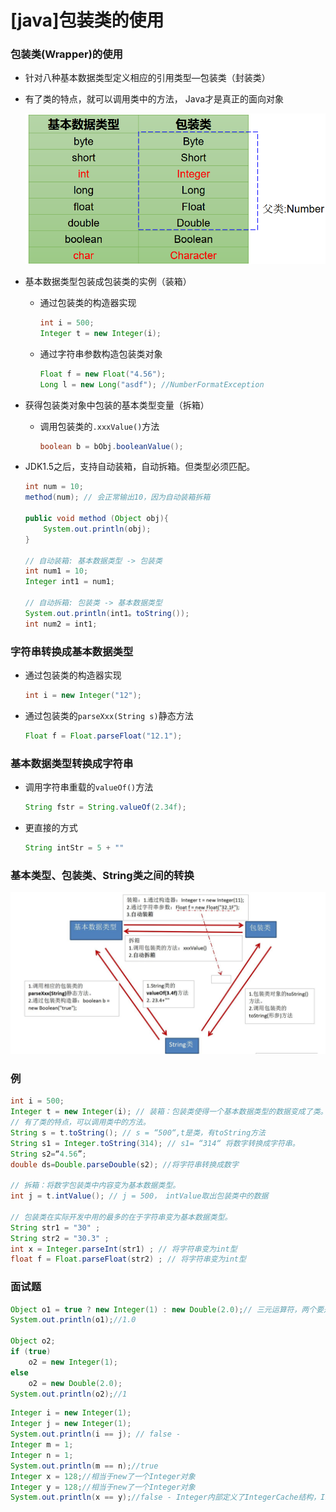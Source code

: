 # [java]包装类的使用

### 包装类(Wrapper)的使用

- 针对八种基本数据类型定义相应的引用类型—包装类（封装类）  

- 有了类的特点，就可以调用类中的方法， Java才是真正的面向对象  

  ![image-20210430201448931](img/image-20210430201448931.png)


- 基本数据类型包装成包装类的实例（装箱）

  - 通过包装类的构造器实现

    ```java
    int i = 500;
    Integer t = new Integer(i);
    ```

  - 通过字符串参数构造包装类对象

    ```java
    Float f = new Float("4.56");
    Long l = new Long("asdf"); //NumberFormatException
    ```

- 获得包装类对象中包装的基本类型变量（拆箱）

  - 调用包装类的`.xxxValue()`方法

    ```java
    boolean b = bObj.booleanValue();
    ```

- JDK1.5之后，支持自动装箱，自动拆箱。但类型必须匹配。

  ```java
  int num = 10;
  method(num); // 会正常输出10，因为自动装箱拆箱
  
  public void method (Object obj){
      System.out.println(obj);
  }
  
  // 自动装箱: 基本数据类型 -> 包装类
  int num1 = 10;
  Integer int1 = num1;
  
  // 自动拆箱: 包装类 -> 基本数据类型
  System.out.println(int1。toString());
  int num2 = int1;
  ```

  

### 字符串转换成基本数据类型

- 通过包装类的构造器实现

  ```java
  int i = new Integer("12");
  ```

- 通过包装类的`parseXxx(String s)`静态方法

  ```java
  Float f = Float.parseFloat("12.1");
  ```

### 基本数据类型转换成字符串

- 调用字符串重载的`valueOf()`方法

  ```java
  String fstr = String.valueOf(2.34f);
  ```

- 更直接的方式

  ```java
  String intStr = 5 + ""
  ```

  

### 基本类型、包装类、String类之间的转换

![image-20210430202343190](img/image-20210430202343190.png)



### 例

```java
int i = 500;
Integer t = new Integer(i); // 装箱：包装类使得一个基本数据类型的数据变成了类。
// 有了类的特点，可以调用类中的方法。
String s = t.toString(); // s = “500“,t是类，有toString方法
String s1 = Integer.toString(314); // s1= “314“ 将数字转换成字符串。
String s2=“4.56”;
double ds=Double.parseDouble(s2); //将字符串转换成数字

// 拆箱：将数字包装类中内容变为基本数据类型。
int j = t.intValue(); // j = 500， intValue取出包装类中的数据

// 包装类在实际开发中用的最多的在于字符串变为基本数据类型。
String str1 = "30" ;
String str2 = "30.3" ;
int x = Integer.parseInt(str1) ; // 将字符串变为int型
float f = Float.parseFloat(str2) ; // 将字符串变为int型
```



### 面试题

```java
Object o1 = true ? new Integer(1) : new Double(2.0);// 三元运算符，两个要是同样的数据类型，Integer自动变为Double
System.out.println(o1);//1.0 

Object o2;
if (true)
    o2 = new Integer(1);
else
    o2 = new Double(2.0);
System.out.println(o2);//1
```

```java
Integer i = new Integer(1);
Integer j = new Integer(1);
System.out.println(i == j); // false - 
Integer m = 1;
Integer n = 1;
System.out.println(m == n);//true
Integer x = 128;//相当于new了一个Integer对象
Integer y = 128;//相当于new了一个Integer对象
System.out.println(x == y);//false - Integer内部定义了IntegerCache结构，IntegerCache中定义了Integer[]，保存了-128到127的整数。若使用自动装箱的方式，给Integer赋值的范围在-128~127范围内时，可以直接使用数组中的元素，不用再去new（目的：提高效率）。超出则用new新建一个Integer，此时x和y的地址不同
```

